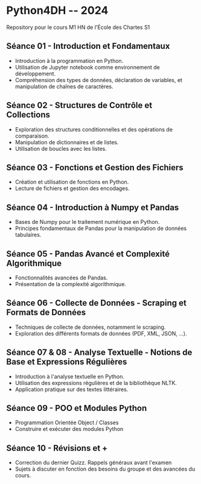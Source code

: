 # Python4DH -- 2024
Repository pour le cours M1 HN de l'École des Chartes S1

## Séance 01 - Introduction et Fondamentaux
- Introduction à la programmation en Python.
- Utilisation de Jupyter notebook comme environnement de développement.
- Compréhension des types de données, déclaration de variables, et manipulation de chaînes de caractères.

## Séance 02 - Structures de Contrôle et Collections
- Exploration des structures conditionnelles et des opérations de comparaison.
- Manipulation de dictionnaires et de listes.
- Utilisation de boucles avec les listes.

## Séance 03 - Fonctions et Gestion des Fichiers
- Création et utilisation de fonctions en Python.
- Lecture de fichiers et gestion des encodages.

## Séance 04 - Introduction à Numpy et Pandas
- Bases de Numpy pour le traitement numérique en Python.
- Principes fondamentaux de Pandas pour la manipulation de données tabulaires.

## Séance 05 - Pandas Avancé et Complexité Algorithmique
- Fonctionnalités avancées de Pandas.
- Présentation de la complexité algorithmique.

## Séance 06 - Collecte de Données - Scraping et Formats de Données
- Techniques de collecte de données, notamment le scraping.
- Exploration des différents formats de données (PDF, XML, JSON, ...).

## Séance 07 & 08 - Analyse Textuelle - Notions de Base et Expressions Régulières
- Introduction à l'analyse textuelle en Python.
- Utilisation des expressions régulières et de la bibliothèque NLTK.
- Application pratique sur des textes littéraires.

## Séance 09 - POO et Modules Python
- Programmation Orientée Object / Classes
- Construire et exécuter des modules Python
  
## Séance 10 - Révisions et +
- Correction du dernier Quizz. Rappels généraux avant l'examen
- Sujets à discuter en fonction des besoins du groupe et des avancées du cours.
